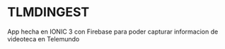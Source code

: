 # TLMDINGEST


App hecha en IONIC 3 con Firebase para poder capturar informacion de videoteca en Telemundo
